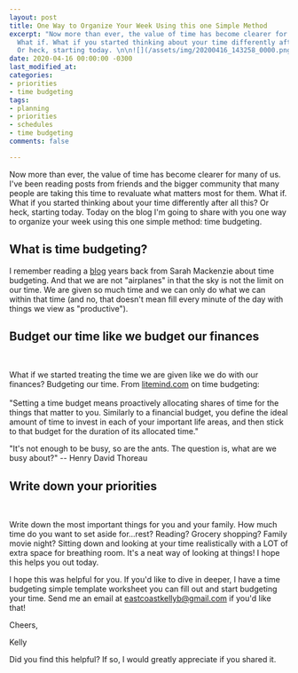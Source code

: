 ```yaml
---
layout: post
title: One Way to Organize Your Week Using this one Simple Method
excerpt: "Now more than ever, the value of time has become clearer for many of us.
  What if. What if you started thinking about your time differently after all this?
  Or heck, starting today. \n\n![](/assets/img/20200416_143258_0000.png)"
date: 2020-04-16 00:00:00 -0300
last_modified_at: 
categories:
- priorities
- time budgeting
tags:
- planning
- priorities
- schedules
- time budgeting
comments: false

---
```

Now more than ever, the value of time has become clearer for many of us. I've been reading posts from friends and the bigger community that many people are taking this time to revaluate what matters most for them. What if. What if you started thinking about your time differently after all this? Or heck, starting today. Today on the blog I'm going to share with you one way to organize your week using this one simple method: time budgeting. 

## What is time budgeting? 

  
I remember reading a [blog](https://readaloudrevival.com/i-am-not-an-airplane/) years back from Sarah Mackenzie about time budgeting. And that we are not "⁣airplanes" in that the sky is not the limit on our time. We are given so much time and we can only do what we can within that time (and no, that doesn't mean fill every minute of the day with things we view as "productive").⁣ 

## Budget our time like we budget our finances  
⁣

What if we started treating the time we are given like we do with our finances? Budgeting our time. ⁣From [litemind.com](http://litemind.com/) on time budgeting:⁣  
⁣  
"Setting a time budget means proactively allocating shares of time for the things that matter to you. Similarly to a financial budget, you define the ideal amount of time to invest in each of your important life areas, and then stick to that budget for the duration of its allocated time."⁣  
  
"It's not enough to be busy, so are the ants. The question is, what are we busy about?" -- Henry David Thoreau

## Write down your priorities  
⁣

Write down the most important things for you and your family. How much time do you want to set aside for...rest? Reading? Grocery shopping? Family movie night? Sitting down and looking at your time realistically with a LOT of extra space for breathing room. It's a neat way of looking at things! I hope this helps you out today.⁣  
  
I hope this was helpful for you. If you'd like to dive in deeper, I have a time budgeting simple template worksheet you can fill out and start budgeting your time. Send me an email at [eastcoastkellyb@gmail.com](mailto:eastcoastkellyb@gmail.com) if you'd like that!

Cheers,

Kelly

Did you find this helpful? If so, I would greatly appreciate if you shared it.